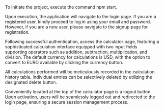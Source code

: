 To initiate the project, execute the command npm start.

Upon execution, the application will navigate to the login page. If you are a registered user, kindly proceed to log in using your email and password. However, if you are a new user, please navigate to the signup page for registration.

Following successful authentication, access the calculator page, featuring a sophisticated calculation interface equipped with two input fields supporting operators such as addition, subtraction, multiplication, and division. The default currency for calculations is USD, with the option to convert to EURO available by clicking the currency button.

All calculations performed will be meticulously recorded in the calculation history table. Individual entries can be selectively deleted by utilizing the designated delete button.

Conveniently located at the top of the calculator page is a logout button. Upon activation, users will be seamlessly logged out and redirected to the login page, ensuring a secure session management process.
